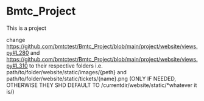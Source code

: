 # Bmtc_Project
This is a project 

change https://github.com/bmtctest/Bmtc_Project/blob/main/project/website/views.py#L280 and https://github.com/bmtctest/Bmtc_Project/blob/main/project/website/views.py#L310 to their respective folders i.e. path/to/folder/website/static/images/{peth} and path/to/folder/website/static/tickets/{name}.png (ONLY IF NEEDED, OTHERWISE THEY SHD DEFAULT TO /currentdir/website/static/*whatever it is/)
